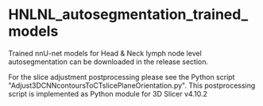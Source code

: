 # HNLNL_autosegmentation_trained_models
Trained nnU-net models for Head &amp; Neck lymph node level autosegmentation can be downloaded in the release section.

For the slice adjustment postprocessing please see the Python script "Adjust3DCNNcontoursToCTslicePlaneOrientation.py". This postprocessing script is implemented as Python module for 3D Slicer v4.10.2

